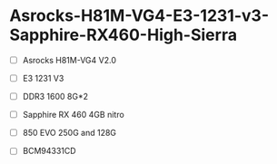 # Asrocks-H81M-VG4-E3-1231-v3-Sapphire-RX460-High-Sierra

- [ ] Asrocks H81M-VG4 V2.0
- [ ] E3 1231 V3
- [ ] DDR3 1600 8G*2
- [ ] Sapphire RX 460 4GB nitro 
- [ ] 850 EVO 250G and 128G
- [ ] BCM94331CD 

